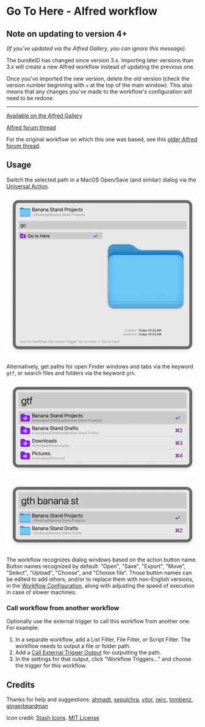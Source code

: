 # Go To Here - Alfred workflow

## Note on updating to version 4+

*(If you've updated via the Alfred Gallery, you can ignore this message).*

The bundleID has changed since version 3.x. Importing later versions than 3.x will create a new Alfred workflow instead of updating the previous one.

Once you've imported the new version, delete the old version (check the version number beginning with `v` at the top of the main window). This also means that any changes you've made to the workflow's configuration will need to be redone.
___

[Available on the Alfred Gallery](https://alfred.app/workflows/paulrudy/go-to-here/)

[Alfred forum thread](https://www.alfredforum.com/topic/21963-go-to-here-updated-version/)

For the original workflow on which this one was based, see this [older Alfred forum thread](https://www.alfredforum.com/topic/6013-go-to-here).

## Usage

Switch the selected path in a MacOS Open/Save (and similar) dialog via the [Universal Action](https://www.alfredapp.com/help/features/universal-actions/).

![screenshot of Go to Here universal action](./screenshots/universal-action.png)

Alternatively, get paths for open Finder windows and tabs via the keyword `gtf`, or search files and folders via the keyword `gth`.

![screenshot of gtf keyword](./screenshots/gtf-keyword.png)

![screenshot of gth keyword](./screenshots/gth-keyword.png)

The workflow recognizes dialog windows based on the action button name. Button names recognized by default: "Open", "Save", "Export", "Move", "Select", "Upload", "Choose", and "Choose file". Those button names can be edited to add others, and/or to replace them with non-English versions, in the [Workflow Configuration](https://www.alfredapp.com/help/workflows/user-configuration/), along with adjusting the speed of execution in case of slower machines.

### Call workflow from another workflow

Optionally use the external trigger to call this workflow from another one. For example:

1. In a separate workflow, add a List Filter, File Filter, or Script Filter. The workflow needs to output a file or folder path.
2. Add a [Call External Trigger Output](https://www.alfredapp.com/help/workflows/outputs/call-external-trigger/) for outputting the path.
3. In the settings for that output, click "Workflow Triggers..." and choose the trigger for this workflow.

## Credits

Thanks for help and suggestions: [ahmadt](https://www.alfredforum.com/profile/9334-ahmadt/), [sepulchra](https://www.alfredforum.com/profile/717-sepulchra/), [vitor](https://www.alfredforum.com/profile/1891-vitor/), [jwrc](https://www.alfredforum.com/profile/55950-jwrc/), [tombenz](https://www.alfredforum.com/profile/32208-tombenz/), [gingerbeardman](https://www.alfredforum.com/profile/1410-gingerbeardman/)

Icon credit: [Stash Icons](https://github.com/stash-ui/icons). [MIT License](https://github.com/stash-ui/icons/blob/master/LICENSE)
